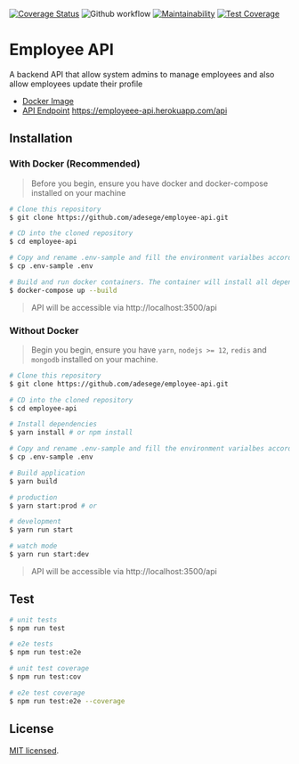 [![Coverage Status](https://coveralls.io/repos/github/adesege/employee-api/badge.svg?branch=master)](https://coveralls.io/github/adesege/employee-api?branch=master)
![Github workflow](https://img.shields.io/github/workflow/status/adesege/employee-api/Employee%20API%20Test)
[![Maintainability](https://api.codeclimate.com/v1/badges/ae510723913d14ef68d9/maintainability)](https://codeclimate.com/github/adesege/employee-api/maintainability)
[![Test Coverage](https://api.codeclimate.com/v1/badges/ae510723913d14ef68d9/test_coverage)](https://codeclimate.com/github/adesege/employee-api/test_coverage)


# Employee API

A backend API that allow system admins to manage employees and also allow employees update their profile

- [Docker Image](https://github.com/users/adesege/packages/container/package/employee-api%2Fbackend)
- [API Endpoint](https://employeee-api.herokuapp.com/api) https://employeee-api.herokuapp.com/api

## Installation

### With Docker (Recommended)

> Before you begin, ensure you have docker and docker-compose installed on your machine

```bash
# Clone this repository
$ git clone https://github.com/adesege/employee-api.git

# CD into the cloned repository
$ cd employee-api

# Copy and rename .env-sample and fill the environment varialbes accordingly 
$ cp .env-sample .env

# Build and run docker containers. The container will install all dependencies and build the application
$ docker-compose up --build
```

> API will be accessible via http://localhost:3500/api


### Without Docker

> Begin you begin, ensure you have `yarn`, `nodejs >= 12`, `redis` and `mongodb` installed on your machine.

```bash
# Clone this repository
$ git clone https://github.com/adesege/employee-api.git

# CD into the cloned repository
$ cd employee-api

# Install dependencies
$ yarn install # or npm install

# Copy and rename .env-sample and fill the environment varialbes accordingly 
$ cp .env-sample .env

# Build application
$ yarn build

# production
$ yarn start:prod # or

# development
$ yarn run start

# watch mode
$ yarn run start:dev
```

> API will be accessible via http://localhost:3500/api


## Test

```bash
# unit tests
$ npm run test

# e2e tests
$ npm run test:e2e

# unit test coverage
$ npm run test:cov

# e2e test coverage
$ npm run test:e2e --coverage
```

## License

[MIT licensed](LICENSE).
